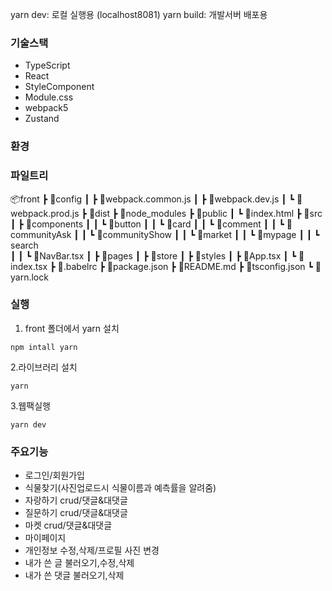 yarn dev: 로컬 실행용 (localhost8081)
yarn build: 개발서버 배포용

### 기술스택

- TypeScript
- React
- StyleComponent
- Module.css
- webpack5
- Zustand

### 환경

### 파일트리

📦front
┣ 📂config
┃ ┣ 📜webpack.common.js
┃ ┣ 📜webpack.dev.js
┃ ┗ 📜webpack.prod.js
┣ 📂dist
┣ 📂node_modules
┣ 📂public
┃ ┗ 📜index.html
┣ 📂src
┃ ┣ 📂components
┃ ┃ ┗ 📂button
┃ ┃ ┗ 📂card
┃ ┃ ┗ 📂comment
┃ ┃ ┗ 📂communityAsk
┃ ┃ ┗ 📂communityShow
┃ ┃ ┗ 📂market
┃ ┃ ┗ 📂mypage
┃ ┃ ┗ search  
┃ ┃ ┗ 📜NavBar.tsx
┃ ┣ 📂pages
┃ ┣ 📂store
┃ ┣ 📂styles
┃ ┣ 📜App.tsx
┃ ┗ 📜index.tsx
┣ 📜.babelrc
┣ 📜package.json
┣ 📜README.md
┣ 📜tsconfig.json
┗ 📜yarn.lock

### 실행

1. front 폴더에서 yarn 설치

```
npm intall yarn
```

2.라이브러리 설치

```
yarn
```

3.웹팩실행

```
yarn dev
```

### 주요기능

- 로그인/회원가입
- 식물찾기(사진업로드시 식물이름과 예측률을 알려줌)
- 자랑하기 crud/댓글&대댓글
- 질문하기 crud/댓글&대댓글
- 마켓 crud/댓글&대댓글
- 마이페이지
- 개인정보 수정,삭제/프로필 사진 변경
- 내가 쓴 글 불러오기,수정,삭제
- 내가 쓴 댓글 불러오기,삭제
